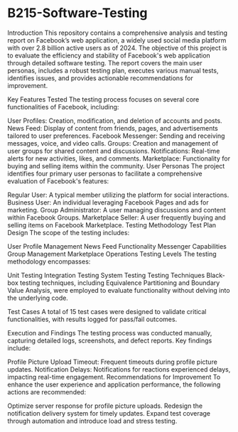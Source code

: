 # B215-Software-Testing
Introduction
This repository contains a comprehensive analysis and testing report on Facebook’s web application, a widely used social media platform with over 2.8 billion active users as of 2024. The objective of this project is to evaluate the efficiency and stability of Facebook's web application through detailed software testing. The report covers the main user personas, includes a robust testing plan, executes various manual tests, identifies issues, and provides actionable recommendations for improvement.

Key Features Tested
The testing process focuses on several core functionalities of Facebook, including:

User Profiles: Creation, modification, and deletion of accounts and posts.
News Feed: Display of content from friends, pages, and advertisements tailored to user preferences.
Facebook Messenger: Sending and receiving messages, voice, and video calls.
Groups: Creation and management of user groups for shared content and discussions.
Notifications: Real-time alerts for new activities, likes, and comments.
Marketplace: Functionality for buying and selling items within the community.
User Personas
The project identifies four primary user personas to facilitate a comprehensive evaluation of Facebook's features:

Regular User: A typical member utilizing the platform for social interactions.
Business User: An individual leveraging Facebook Pages and ads for marketing.
Group Administrator: A user managing discussions and content within Facebook Groups.
Marketplace Seller: A user frequently buying and selling items on Facebook Marketplace.
Testing Methodology
Test Plan Design
The scope of the testing includes:

User Profile Management
News Feed Functionality
Messenger Capabilities
Group Management
Marketplace Operations
Testing Levels
The testing methodology encompasses:

Unit Testing
Integration Testing
System Testing
Testing Techniques
Black-box testing techniques, including Equivalence Partitioning and Boundary Value Analysis, were employed to evaluate functionality without delving into the underlying code.

Test Cases
A total of 15 test cases were designed to validate critical functionalities, with results logged for pass/fail outcomes.

Execution and Findings
The testing process was conducted manually, capturing detailed logs, screenshots, and defect reports. Key findings include:

Profile Picture Upload Timeout: Frequent timeouts during profile picture updates.
Notification Delays: Notifications for reactions experienced delays, impacting real-time engagement.
Recommendations for Improvement
To enhance the user experience and application performance, the following actions are recommended:

Optimize server response for profile picture uploads.
Redesign the notification delivery system for timely updates.
Expand test coverage through automation and introduce load and stress testing.
